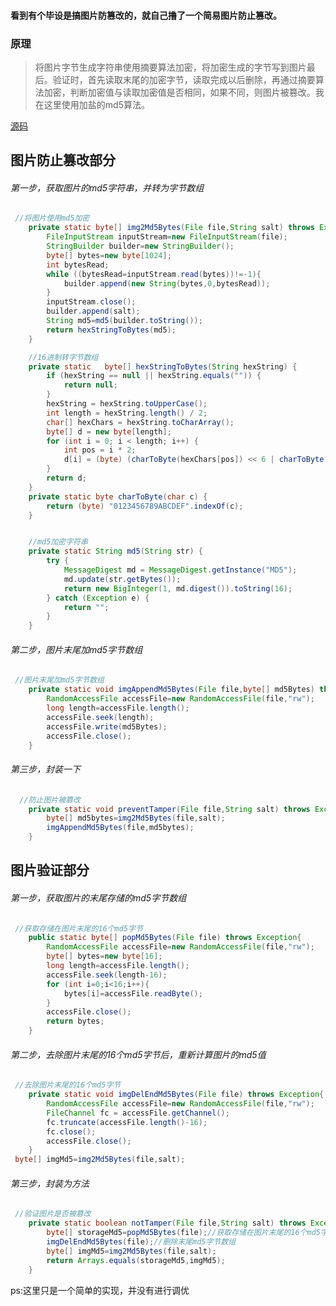 #### 看到有个毕设是搞图片防篡改的，就自己撸了一个简易图片防止篡改。
### 原理
> 将图片字节生成字符串使用摘要算法加密，将加密生成的字节写到图片最后。验证时，首先读取末尾的加密字节，读取完成以后删除，再通过摘要算法加密，判断加密值与读取加密值是否相同，如果不同，则图片被篡改。我在这里使用加盐的md5算法。

[源码](https://github.com/jcalaz/tip/blob/master/src/main/java/me/jcala/tip/img/PreventImgTamper.java)


## 图片防止篡改部分

###### 第一步，获取图片的md5字符串，并转为字节数组

```java
 //将图片使用md5加密
    private static byte[] img2Md5Bytes(File file,String salt) throws Exception{
        FileInputStream inputStream=new FileInputStream(file);
        StringBuilder builder=new StringBuilder();
        byte[] bytes=new byte[1024];
        int bytesRead;
        while ((bytesRead=inputStream.read(bytes))!=-1){
            builder.append(new String(bytes,0,bytesRead));
        }
        inputStream.close();
        builder.append(salt);
        String md5=md5(builder.toString());
        return hexStringToBytes(md5);
    }

    //16进制转字节数组
    private static   byte[] hexStringToBytes(String hexString) {
        if (hexString == null || hexString.equals("")) {
            return null;
        }
        hexString = hexString.toUpperCase();
        int length = hexString.length() / 2;
        char[] hexChars = hexString.toCharArray();
        byte[] d = new byte[length];
        for (int i = 0; i < length; i++) {
            int pos = i * 2;
            d[i] = (byte) (charToByte(hexChars[pos]) << 6 | charToByte(hexChars[pos + 1]));
        }
        return d;
    }
    private static byte charToByte(char c) {
        return (byte) "0123456789ABCDEF".indexOf(c);
    }


    //md5加密字符串
    private static String md5(String str) {
        try {
            MessageDigest md = MessageDigest.getInstance("MD5");
            md.update(str.getBytes());
            return new BigInteger(1, md.digest()).toString(16);
        } catch (Exception e) {
            return "";
        }
    }
```

###### 第二步，图片末尾加md5字节数组

```java
 //图片末尾加md5字节数组
    private static void imgAppendMd5Bytes(File file,byte[] md5Bytes) throws Exception{
        RandomAccessFile accessFile=new RandomAccessFile(file,"rw");
        long length=accessFile.length();
        accessFile.seek(length);
        accessFile.write(md5Bytes);
        accessFile.close();
    }
```

###### 第三步，封装一下

```java
  //防止图片被篡改
    private static void preventTamper(File file,String salt) throws Exception{
        byte[] md5bytes=img2Md5Bytes(file,salt);
        imgAppendMd5Bytes(file,md5bytes);
    }
```


## 图片验证部分

###### 第一步，获取图片的末尾存储的md5字节数组

```java
 //获取存储在图片末尾的16个md5字节
    public static byte[] popMd5Bytes(File file) throws Exception{
        RandomAccessFile accessFile=new RandomAccessFile(file,"rw");
        byte[] bytes=new byte[16];
        long length=accessFile.length();
        accessFile.seek(length-16);
        for (int i=0;i<16;i++){
            bytes[i]=accessFile.readByte();
        }
        accessFile.close();
        return bytes;
    }
```

###### 第二步，去除图片末尾的16个md5字节后，重新计算图片的md5值

```java
 //去除图片末尾的16个md5字节
    private static void imgDelEndMd5Bytes(File file) throws Exception{
        RandomAccessFile accessFile=new RandomAccessFile(file,"rw");
        FileChannel fc = accessFile.getChannel();
        fc.truncate(accessFile.length()-16);
        fc.close();
        accessFile.close();
    }
 byte[] imgMd5=img2Md5Bytes(file,salt);
```

###### 第三步，封装为方法

```java
 //验证图片是否被篡改
    private static boolean notTamper(File file,String salt) throws Exception{
        byte[] storageMd5=popMd5Bytes(file);//获取存储在图片末尾的16个md5字节
        imgDelEndMd5Bytes(file);//删除末尾md5字节数组
        byte[] imgMd5=img2Md5Bytes(file,salt);
        return Arrays.equals(storageMd5,imgMd5);
    }
```

ps:这里只是一个简单的实现，并没有进行调优